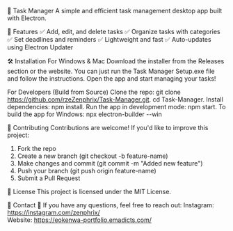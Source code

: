 📌 Task Manager
A simple and efficient task management desktop app built with Electron.


📜 Features
✅ Add, edit, and delete tasks
✅ Organize tasks with categories
✅ Set deadlines and reminders
✅ Lightweight and fast
✅ Auto-updates using Electron Updater

🛠 Installation
For Windows & Mac
Download the installer from the Releases section or the website.
You can just run the Task Manager Setup.exe file and follow the instructions.
Open the app and start managing your tasks!

For Developers (Build from Source)
Clone the repo:
  git clone https://github.com/rzeZenphrix/Task-Manager.git. 
cd Task-Manager.
Install dependencies:
  npm install.
Run the app in development mode:
  npm start.
To build the app for Windows:
  npx electron-builder --win

📝 Contributing
Contributions are welcome! If you'd like to improve this project:
1. Fork the repo
2. Create a new branch (git checkout -b feature-name)
3. Make changes and commit (git commit -m "Added new feature")
4. Push your branch (git push origin feature-name)
5. Submit a Pull Request

📜 License
This project is licensed under the MIT License.

📧 Contact
📩 If you have any questions, feel free to reach out:
Instagram: https://instagram.com/zenphrix/  
Website: https://eokenwa-portfolio.emadicts.com/
